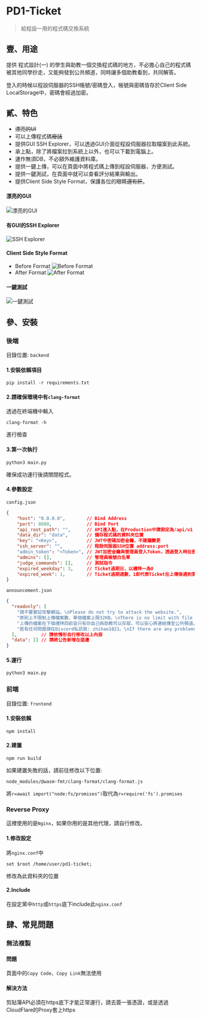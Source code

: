 # PD1-Ticket
> 給程設一用的程式碼交換系統

## 壹、用途
提供 程式設計(一) 的學生與助教一個交換程式碼的地方，不必擔心自己的程式碼被其他同學抄走，又能夠發到公共頻道，同時讓多個助教看到，共同解答。

登入的時候以程設伺服器的SSH帳號/密碼登入，帳號與密碼皆存於Client Side LocalStorage中，密碼會經過加密。

## 貳、特色
 - ~~漂亮的UI~~
 - 可以上傳程式碼~~廢話~~
 - 提供GUI SSH Explorer，可以透過GUI介面從程設伺服器拉取檔案到此系統。
 - 承上點，除了將檔案拉到系統上以外，也可以下載到電腦上。
 - 運作無須DB，不必額外維護資料庫。
 - 提供一鍵上傳，可以在頁面中將程式碼上傳到程設伺服器，方便測試。
 - 提供一鍵測試，在頁面中就可以查看評分結果與輸出。
 - 提供Client Side Style Format，保護各位的眼睛~~還有肝~~。

#### 漂亮的GUI
![漂亮的GUI](readme/feature/p1.png)

#### 有GUI的SSH Explorer
![SSH Explorer](readme/feature/p2.png)

#### Client Side Style Format <br/>
- Before Format
![Before Format](readme/feature/p3.png)
- After Format
![After Format](readme/feature/p4.png)

#### 一鍵測試
![一鍵測試](readme/feature/p5.png)


## 參、安裝
### 後端
目錄位置: `backend`

#### 1.安裝依賴項目
```pip
pip install -r requirements.txt
```

#### 2.請確保環境中有`clang-format`
透過在終端機中輸入
```shell
clang-format -h
```
進行檢查

#### 3.第一次執行
```shell
python3 main.py
```
確保成功運行後請關閉程式。

#### 4.參數設定
`config.json`
```json
{
    "host": "0.0.0.0",        // Bind Address
    "port": 8080,             // Bind Port
    "api_root_path": "",      // API進入點，在Production中請設定為/api/v1
    "data_dir": "data",       // 儲存程式碼的資料夾位置
    "key": "<Key>",           // JWT中密碼加密金鑰，不建議變更
    "ssh_server": "",         // 程設伺服器SSH位置 address:port
    "admin_token": "<Token>", // JWT加密金鑰與管理員登入Token，透過登入時在密碼尾端加上此Token以管理員登入
    "admins": [],             // 管理員帳號白名單
    "judge_commands": [],     // 測試指令
    "expired_weekday": 3,     // Ticket過期日，以禮拜一為0
    "expired_week": 1,        // Ticket過期週數，1即代表Ticket在上傳後遇到第一個過期日，該Ticket即會過期(即所有人皆可存取)
}
```
`announcement.json`
```json
{
  "readonly": [
    "請不要嘗試攻擊網站。\nPlease do not try to attack the website.",
    "原則上不限制上傳檔案數，單個檔案上限32KB。\nThere is no limit with file num, but maximum 32 KB per file.",
    "上傳的檔案在下個禮拜四前皆只有你自己與助教可以存取，可以安心將連結傳至公共頻道。\nThe file you uploaded can only be access by you and TA before next thursday. Therefore, you can send the link to public channel safely.",
    "若有任何問題請在Discord私訊我: zhihao1021。\nIf there are any problems or bugs, DM me on discord: zhihao1021(nickname: YEE)."
  ],         // 請依情形自行修改以上內容
  "data": [] // 請將公告新增在這邊
}
```

#### 5.運行
```shell
python3 main.py
```

### 前端
目錄位置: `frontend`
#### 1.安裝依賴
```shell
npm install
```

#### 2.建置
```
npm run build
```
如果建置失敗的話，請前往修改以下位置:
```
node_modules/@wasm-fmt/clang-format/clang-format.js
```
將`r=await import("node:fs/promises")`取代為`r=require('fs').promises`

### Reverse Proxy
這裡使用的是`Nginx`，如果你用的是其他代理，請自行修改。

#### 1.修改設定
將`nginx.conf`中
```nginx
set $root /home/user/pd1-ticket;
```
修改為此資料夾的位置

#### 2.Include
在設定黨中`http`或`https`底下include此`nginx.conf`

## 肆、常見問題
### 無法複製
#### 問題
頁面中的`Copy Code`、`Copy Link`無法使用

#### 解決方法
剪貼簿API必須在https底下才能正常運行，請去簽一張憑證，或是透過CloudFlare的Proxy套上https
